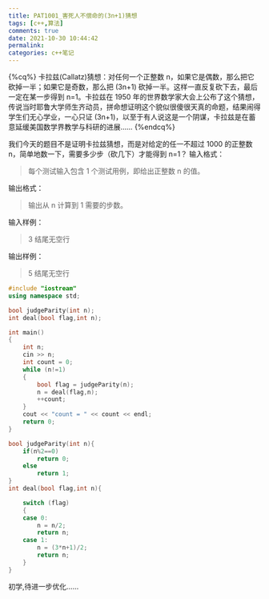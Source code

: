 ```yaml
---
title: PAT1001_害死人不偿命的(3n+1)猜想
tags: [c++,算法]
comments: true
date: 2021-10-30 10:44:42
permalink:
categories: c++笔记
---
```

{%cq%}
    卡拉兹(Callatz)猜想：对任何一个正整数 n，如果它是偶数，那么把它砍掉一半；如果它是奇数，那么把 (3n+1) 砍掉一半。这样一直反复砍下去，最后一定在某一步得到 n=1。卡拉兹在 1950 年的世界数学家大会上公布了这个猜想，传说当时耶鲁大学师生齐动员，拼命想证明这个貌似很傻很天真的命题，结果闹得学生们无心学业，一心只证 (3n+1)，以至于有人说这是一个阴谋，卡拉兹是在蓄意延缓美国数学界教学与科研的进展……
{%endcq%}
<!-- more -->
我们今天的题目不是证明卡拉兹猜想，而是对给定的任一不超过 1000 的正整数 n，简单地数一下，需要多少步（砍几下）才能得到 n=1？
输入格式：
> 每个测试输入包含 1 个测试用例，即给出正整数 n 的值。

输出格式：
> 输出从 n 计算到 1 需要的步数。

输入样例：
> 3
  结尾无空行

输出样例：
> 5
  结尾无空行
```c++
#include "iostream"
using namespace std;

bool judgeParity(int n);
int deal(bool flag,int n);

int main()
{
    int n;
    cin >> n;
    int count = 0;
    while (n!=1)
    {
        bool flag = judgeParity(n);
        n = deal(flag,n);
        ++count;
    }  
    cout << "count = " << count << endl;
    return 0;
}

bool judgeParity(int n){
    if(n%2==0)
        return 0;
    else    
        return 1;
}
int deal(bool flag,int n){

    switch (flag)
    {
    case 0:
        n = n/2;
        return n;
    case 1:
        n = (3*n+1)/2;
        return n;
    }
}
```
<div class="note success"><p>初学,待进一步优化......</p></div>
